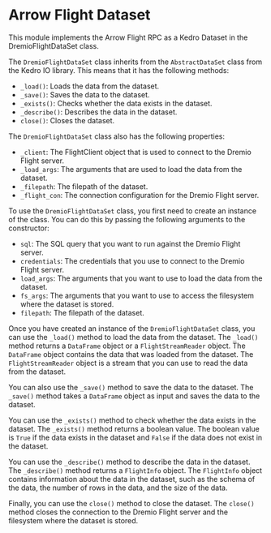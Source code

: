 
# Arrow Flight Dataset
This module implements the Arrow Flight RPC as a Kedro Dataset in the DremioFlightDataSet class.

The `DremioFlightDataSet` class inherits from the `AbstractDataSet` class from the Kedro IO library. This means that it has the following methods:

-   `_load()`: Loads the data from the dataset.
-   `_save()`: Saves the data to the dataset.
-   `_exists()`: Checks whether the data exists in the dataset.
-   `_describe()`: Describes the data in the dataset.
-   `close()`: Closes the dataset.

The `DremioFlightDataSet` class also has the following properties:

-   `_client`: The FlightClient object that is used to connect to the Dremio Flight server.
-   `_load_args`: The arguments that are used to load the data from the dataset.
-   `_filepath`: The filepath of the dataset.
-   `_flight_con`: The connection configuration for the Dremio Flight server.

To use the `DremioFlightDataSet` class, you first need to create an instance of the class. You can do this by passing the following arguments to the constructor:

-   `sql`: The SQL query that you want to run against the Dremio Flight server.
-   `credentials`: The credentials that you use to connect to the Dremio Flight server.
-   `load_args`: The arguments that you want to use to load the data from the dataset.
-   `fs_args`: The arguments that you want to use to access the filesystem where the dataset is stored.
-   `filepath`: The filepath of the dataset.

Once you have created an instance of the `DremioFlightDataSet` class, you can use the `_load()` method to load the data from the dataset. The `_load()` method returns a `DataFrame` object or a `FlightStreamReader` object. The `DataFrame` object contains the data that was loaded from the dataset. The `FlightStreamReader` object is a stream that you can use to read the data from the dataset.

You can also use the `_save()` method to save the data to the dataset. The `_save()` method takes a `DataFrame` object as input and saves the data to the dataset.

You can use the `_exists()` method to check whether the data exists in the dataset. The `_exists()` method returns a boolean value. The boolean value is `True` if the data exists in the dataset and `False` if the data does not exist in the dataset.

You can use the `_describe()` method to describe the data in the dataset. The `_describe()` method returns a `FlightInfo` object. The `FlightInfo` object contains information about the data in the dataset, such as the schema of the data, the number of rows in the data, and the size of the data.

Finally, you can use the `close()` method to close the dataset. The `close()` method closes the connection to the Dremio Flight server and the filesystem where the dataset is stored.
